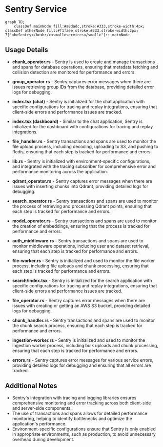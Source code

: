 # Sentry Service

```mermaid
graph TD;
    classDef mainNode fill:#a8dadc,stroke:#333,stroke-width:4px;
classDef otherNode fill:#f1faee,stroke:#333,stroke-width:2px;
7["<b>Sentry</b><br/><small>services</small>"]:::mainNode

```

## Usage Details
- **chunk_operator.rs** - Sentry is used to create and manage transactions and spans for database operations, ensuring that metadata fetching and collision detection are monitored for performance and errors.
  
- **group_operator.rs** - Sentry captures error messages when there are issues retrieving group IDs from the database, providing detailed error logs for debugging.

- **index.tsx (chat)** - Sentry is initialized for the chat application with specific configurations for tracing and replay integrations, ensuring that client-side errors and performance issues are tracked.

- **index.tsx (dashboard)** - Similar to the chat application, Sentry is initialized for the dashboard with configurations for tracing and replay integrations.

- **file_handler.rs** - Sentry transactions and spans are used to monitor the file upload process, including decoding, uploading to S3, and pushing to Redis, ensuring that each step is tracked for performance and errors.

- **lib.rs** - Sentry is initialized with environment-specific configurations, and integrated with the tracing subscriber for comprehensive error and performance monitoring across the application.

- **qdrant_operator.rs** - Sentry captures error messages when there are issues with inserting chunks into Qdrant, providing detailed logs for debugging.

- **search_operator.rs** - Sentry transactions and spans are used to monitor the process of retrieving and processing Qdrant points, ensuring that each step is tracked for performance and errors.

- **model_operator.rs** - Sentry transactions and spans are used to monitor the creation of embeddings, ensuring that the process is tracked for performance and errors.

- **auth_middleware.rs** - Sentry transactions and spans are used to monitor middleware operations, including user and dataset retrieval, ensuring that each step is tracked for performance and errors.

- **file-worker.rs** - Sentry is initialized and used to monitor the file worker process, including file uploads and chunk processing, ensuring that each step is tracked for performance and errors.

- **search/index.tsx** - Sentry is initialized for the search application with specific configurations for tracing and replay integrations, ensuring that client-side errors and performance issues are tracked.

- **file_operator.rs** - Sentry captures error messages when there are issues with creating or getting an AWS S3 bucket, providing detailed logs for debugging.

- **chunk_handler.rs** - Sentry transactions and spans are used to monitor the chunk search process, ensuring that each step is tracked for performance and errors.

- **ingestion-worker.rs** - Sentry is initialized and used to monitor the ingestion worker process, including bulk uploads and chunk processing, ensuring that each step is tracked for performance and errors.

- **errors.rs** - Sentry captures error messages for various service errors, providing detailed logs for debugging and ensuring that all errors are tracked.

## Additional Notes
- Sentry's integration with tracing and logging libraries ensures comprehensive monitoring and error tracking across both client-side and server-side components.
- The use of transactions and spans allows for detailed performance monitoring, helping to identify bottlenecks and optimize the application's performance.
- Environment-specific configurations ensure that Sentry is only enabled in appropriate environments, such as production, to avoid unnecessary overhead during development.